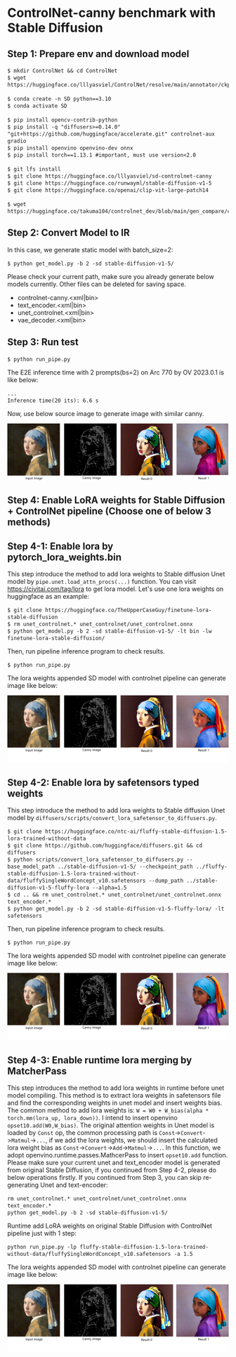 # ControlNet-canny benchmark with Stable Diffusion

## Step 1: Prepare env and download model
```shell
$ mkdir ControlNet && cd ControlNet
$ wget https://huggingface.co/lllyasviel/ControlNet/resolve/main/annotator/ckpts/body_pose_model.pth

$ conda create -n SD python==3.10
$ conda activate SD

$ pip install opencv-contrib-python
$ pip install -q "diffusers>=0.14.0" "git+https://github.com/huggingface/accelerate.git" controlnet-aux gradio
$ pip install openvino openvino-dev onnx
$ pip install torch==1.13.1 #important, must use version<2.0

$ git lfs install
$ git clone https://huggingface.co/lllyasviel/sd-controlnet-canny 
$ git clone https://huggingface.co/runwayml/stable-diffusion-v1-5
$ git clone https://huggingface.co/openai/clip-vit-large-patch14 

$ wget https://huggingface.co/takuma104/controlnet_dev/blob/main/gen_compare/control_images/vermeer_512x512.png 
```

## Step 2: Convert Model to IR
In this case, we generate static model with batch_size=2:
```shell
$ python get_model.py -b 2 -sd stable-diffusion-v1-5/
```
Please check your current path, make sure you already generate below models currently. Other files can be deleted for saving space.
+ controlnet-canny.<xml|bin>
+ text_encoder.<xml|bin>
+ unet_controlnet.<xml|bin>
+ vae_decoder.<xml|bin>

## Step 3: Run test
```shell
$ python run_pipe.py
```
The E2E inference time with 2 prompts(bs=2) on Arc 770 by OV 2023.0.1 is like below:
```shell
...
Inference time(20 its): 6.6 s
```

Now, use below source image to generate image with similar canny.

![alt text](pipe_results.png)

## Step 4: Enable LoRA weights for Stable Diffusion + ControlNet pipeline (Choose one of below 3 methods)

## Step 4-1: Enable lora by pytorch_lora_weights.bin
This step introduce the method to add lora weights to Stable diffusion Unet model by `pipe.unet.load_attn_procs(...)` function. You can visit https://civitai.com/tag/lora to get lora model. Let's use one lora weights on huggingface as an example:
```shell
$ git clone https://huggingface.co/TheUpperCaseGuy/finetune-lora-stable-diffusion
$ rm unet_controlnet.* unet_controlnet/unet_controlnet.onnx
$ python get_model.py -b 2 -sd stable-diffusion-v1-5/ -lt bin -lw finetune-lora-stable-diffusion/
```
Then, run pipeline inference program to check results.
```shell
$ python run_pipe.py
```
The lora weights appended SD model with controlnet pipeline can generate image like below:

![alt text](pipe_lora_bin_results.png)

## Step 4-2: Enable lora by safetensors typed weights
This step introduce the method to add lora weights to Stable diffusion Unet model by `diffusers/scripts/convert_lora_safetensor_to_diffusers.py`.
```shell
$ git clone https://huggingface.co/ntc-ai/fluffy-stable-diffusion-1.5-lora-trained-without-data
$ git clone https://github.com/huggingface/diffusers.git && cd diffusers
$ python scripts/convert_lora_safetensor_to_diffusers.py --base_model_path ../stable-diffusion-v1-5/ --checkpoint_path ../fluffy-stable-diffusion-1.5-lora-trained-without-data/fluffySingleWordConcept_v10.safetensors --dump_path ../stable-diffusion-v1-5-fluffy-lora --alpha=1.5
$ cd .. && rm unet_controlnet.* unet_controlnet/unet_controlnet.onnx text_encoder.*
$ python get_model.py -b 2 -sd stable-diffusion-v1-5-fluffy-lora/ -lt safetensors
```
Then, run pipeline inference program to check results.
```shell
$ python run_pipe.py
```
The lora weights appended SD model with controlnet pipeline can generate image like below:

![alt text](pipe_lora_safetensors_results.png)

## Step 4-3: Enable runtime lora merging by MatcherPass
This step introduces the method to add lora weights in runtime before unet model compiling. This method is to extract lora weights in safetensors file and find the corresponding weights in unet model and insert weights bias. The common method to add lora weights is:
 `W = W0 + W_bias(alpha * torch.mm(lora_up, lora_down))`.
I intend to insert openvino `opset10.add(W0,W_bias)`. The original attention weights in Unet model is loaded by `Const` op, the common processing path is `Const`->`Convert`->`Matmul`->`...`, if we add the lora weights, we should insert the calculated lora weight bias as `Const`->`Convert`->`Add`->`Matmul`->`...`. In this function, we adopt openvino.runtime.passes.MathcerPass to insert `opset10.add` function.
Please make sure your current unet and text_encoder model is generated from original Stable Diffusion, if you continued from Step 4-2, please do below operations firstly. If you continued from Step 3, you can skip re-generating Unet and text-encoder:
```shell
rm unet_controlnet.* unet_controlnet/unet_controlnet.onnx text_encoder.*
python get_model.py -b 2 -sd stable-diffusion-v1-5/
``` 
Runtime add LoRA weights on original Stable Diffusion with ControlNet pipeline just with 1 step:
```shell
python run_pipe.py -lp fluffy-stable-diffusion-1.5-lora-trained-without-data/fluffySingleWordConcept_v10.safetensors -a 1.5
```
The lora weights appended SD model with controlnet pipeline can generate image like below:

![alt text](pipe_lora_safetensors_results.png)

